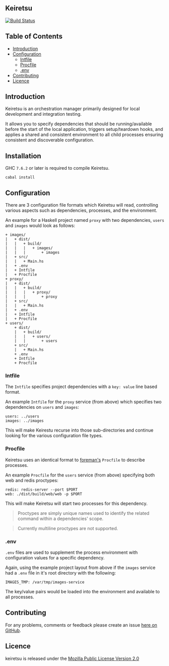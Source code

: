 ## Keiretsu

[![Build Status](https://secure.travis-ci.org/brendanhay/keiretsu.png)](http://travis-ci.org/brendanhay/keiretsu)

## Table of Contents

* [Introduction](#introduction)
* [Configuration](#configuration)
    - [Intfile](#intfile)
    - [Procfile](#procfile)
    - [.env](#env)
* [Contributing](#contributing)
* [Licence](#licence)


## Introduction

Keiretsu is an orchestration manager primarily designed for local development
and integration testing.

It allows you to specify dependencies that should be running/available before
the start of the local application, triggers setup/teardown hooks,
and applies a shared and consistent environment to all child processes ensuring
consistent and discoverable configuration.


## Installation

GHC `7.6.2` or later is required to compile Keiretsu.

```shell
cabal install
```


## Configuration

There are 3 configuration file formats which Keiretsu will read, controlling
various aspects such as dependencies, processes, and the environment.

An example for a Haskell project named `proxy` with two dependencies, `users`
and `images` would look as follows:

```
+ images/
|   + dist/
|   |   + build/
|   |   |   + images/
|   |   |       + images
|   + src/
|   |   + Main.hs
|   + .env
|   + Intfile
|   + Procfile
+ proxy/
|   + dist/
|   |   + build/
|   |   |   + proxy/
|   |   |       + proxy
|   + src/
|   |   + Main.hs
|   + .env
|   + Intfile
|   + Procfile
+ users/
    + dist/
    |   + build/
    |   |   + users/
    |   |       + users
    + src/
    |   + Main.hs
    + .env
    + Intfile
    + Procfile
```


### Intfile

The `Intfile` specifies project dependencies with a `key: value` line based format.

An example `Intfile` for the `proxy` service (from above) which specifies two dependencies on
`users` and `images`:

```
users: ../users
images: ../images
```

This will make Keirestu recurse into those sub-directories and continue looking
for the various configuration file types.

### Procfile

Keiretsu uses an identical format to [foreman's](https://github.com/ddollar/foreman) `Procfile`
to describe processes.

An example `Procfile` for the `users` service (from above) specifying both
web and redis proctypes:

```
redis: redis-server --port $PORT
web: ./dist/build/web/web -p $PORT
```

This will make Keiretsu will start two processes for this dependency.

> Proctypes are simply unique names used to identify the related command within
> a dependencies' scope.

> Currently multiline proctypes are not supported.

### .env

`.env` files are used to supplement the process environment with configuration
values for a specific dependency.

Again, using the example project layout from above if the `images` service had
a `.env` file in it's root directory with the following:

```
IMAGES_TMP: /var/tmp/images-service
```

The key/value pairs would be loaded into the environment and available to
all processes.


## Contributing

For any problems, comments or feedback please create an issue [here on GitHub](github.com/brendanhay/keiretsu/issues).


## Licence

keiretsu is released under the [Mozilla Public License Version 2.0](http://www.mozilla.org/MPL/)

